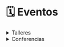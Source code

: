 # 🗓 Eventos

<details>

<summary>Talleres</summary>

El apartado de talleres permite principalmente observar todos los talleres disponibles dentro del congreso y desplegar información relevante a ellos.

#### Asistencia a talleres

Una vez dentro del apartado de talleres, nos permitirá elegir si queremos asistir a uno de los talleres que se ofertarán dentro de esta sección.

#### Capacidad en tiempo real

Muestra la capacidad del taller en cuestión en tiempo real, así es más fácil saber cuando hay cupo disponible y no se ofertan espacios que no existen.

<img src="../.gitbook/assets/iPhone_14_-_Talleres.png" alt="" data-size="original">

</details>

<details>

<summary>Conferencias</summary>

El apartado de conferencias permite principalmente observar todos las conferencias disponibles dentro del congreso y desplegar información relevante a ellas.

#### Asistencia a conferencias

Una vez dentro del apartado de conferencias, nos permitirá elegir si queremos asistir a uno o más de uno de las conferencias que se ofertarán dentro de esta sección.

#### Capacidad en tiempo real

Muestra la capacidad de la conferencia en cuestión en tiempo real, así es más fácil saber cuando hay cupo disponible y no se ofertan lugares de más.

<img src="../.gitbook/assets/iPhone_14_-_Conferencias.png" alt="" data-size="original">

</details>

